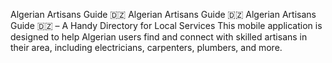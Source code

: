 Algerian Artisans Guide 🇩🇿
Algerian Artisans Guide 🇩🇿
Algerian Artisans Guide 🇩🇿 – A Handy Directory for Local Services
This mobile application is designed to help Algerian users find and connect with skilled artisans in their area, including electricians, carpenters, plumbers, and more.
